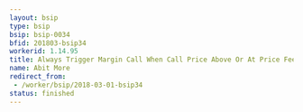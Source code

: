```yaml
---
layout: bsip
type: bsip
bsip: bsip-0034
bfid: 201803-bsip34
workerid: 1.14.95
title: Always Trigger Margin Call When Call Price Above Or At Price Feed
name: Abit More
redirect_from: 
 - /worker/bsip/2018-03-01-bsip34
status: finished
---
```

